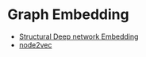 # Graph Embedding
- [Structural Deep network Embedding](https://github.com/suanrong/SDNE)
- [node2vec](https://github.com/aditya-grover/node2vec)
